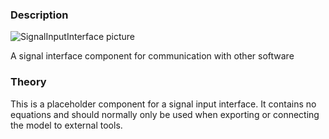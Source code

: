 ### Description
![SignalInputInterface picture](SignalInputInterface.svg)

A signal interface component for communication with other software

### Theory
This is a placeholder component for a signal input interface. It contains no equations and should normally only be used when exporting or connecting the model to external tools.
